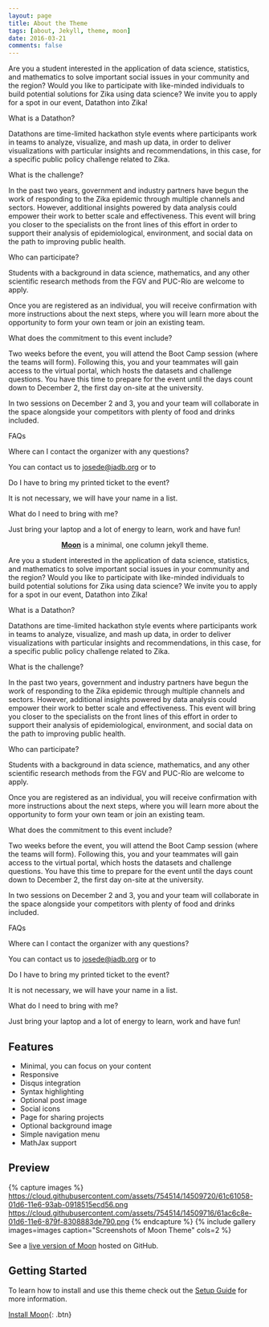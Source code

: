 ```yaml
---
layout: page
title: About the Theme
tags: [about, Jekyll, theme, moon]
date: 2016-03-21
comments: false
---
```

Are you a student interested in the application of data science, statistics, and mathematics to solve important social issues in your community and the region? Would you like to participate with like-minded individuals to build potential solutions for Zika using data science? We invite you to apply for a spot in our event, Datathon into Zika!

What is a Datathon?

Datathons are time-limited hackathon style events where participants work in teams to analyze, visualize, and mash up data, in order to deliver visualizations with particular insights and recommendations, in this case, for a specific public policy challenge related to Zika.

What is the challenge?

In the past two years, government and industry partners have begun the work of responding to the Zika epidemic through multiple channels and sectors. However, additional insights powered by data analysis could empower their work to better scale and effectiveness. This event will bring you closer to the specialists on the front lines of this effort in order to support their analysis of epidemiological, environment, and social data on the path to improving public health.

Who can participate?

Students with a background in data science, mathematics, and any other scientific research methods from the FGV and PUC-Río are welcome to apply.

Once you are registered as an individual, you will receive confirmation with more instructions about the next steps, where you will learn more about the opportunity to form your own team or join an existing team.

What does the commitment to this event include?

Two weeks before the event, you will attend the Boot Camp session (where the teams will form). Following this, you and your teammates will gain access to the virtual portal, which hosts the datasets and challenge questions. You have this time to prepare for the event until the days count down to December 2, the first day on-site at the university.

In two sessions on December 2 and 3, you and your team will collaborate in the space alongside your competitors with plenty of food and drinks included.

 

FAQs

 

Where can I contact the organizer with any questions?

You can contact us to josede@iadb.org or to 

 

Do I have to bring my printed ticket to the event?

It is not necessary, we will have your name in a list.



What do I need to bring with me?

Just bring your laptop and a lot of energy to learn, work and have fun!

     
<center><a href="http://taylantatli.github.io/Moon"><b>Moon</b></a> is a minimal, one column jekyll theme.</center>

Are you a student interested in the application of data science, statistics, and mathematics to solve important social issues in your community and the region? Would you like to participate with like-minded individuals to build potential solutions for Zika using data science? We invite you to apply for a spot in our event, Datathon into Zika!

What is a Datathon?

Datathons are time-limited hackathon style events where participants work in teams to analyze, visualize, and mash up data, in order to deliver visualizations with particular insights and recommendations, in this case, for a specific public policy challenge related to Zika.

What is the challenge?

In the past two years, government and industry partners have begun the work of responding to the Zika epidemic through multiple channels and sectors. However, additional insights powered by data analysis could empower their work to better scale and effectiveness. This event will bring you closer to the specialists on the front lines of this effort in order to support their analysis of epidemiological, environment, and social data on the path to improving public health.

Who can participate?

Students with a background in data science, mathematics, and any other scientific research methods from the FGV and PUC-Río are welcome to apply.

Once you are registered as an individual, you will receive confirmation with more instructions about the next steps, where you will learn more about the opportunity to form your own team or join an existing team.

What does the commitment to this event include?

Two weeks before the event, you will attend the Boot Camp session (where the teams will form). Following this, you and your teammates will gain access to the virtual portal, which hosts the datasets and challenge questions. You have this time to prepare for the event until the days count down to December 2, the first day on-site at the university.

In two sessions on December 2 and 3, you and your team will collaborate in the space alongside your competitors with plenty of food and drinks included.

 

FAQs

 

Where can I contact the organizer with any questions?

You can contact us to josede@iadb.org or to 

 

Do I have to bring my printed ticket to the event?

It is not necessary, we will have your name in a list.



What do I need to bring with me?

Just bring your laptop and a lot of energy to learn, work and have fun!

 









## Features
* Minimal, you can focus on your content
* Responsive
* Disqus integration
* Syntax highlighting
* Optional post image
* Social icons
* Page for sharing projects
* Optional background image
* Simple navigation menu
* MathJax support

## Preview

{% capture images %}
    https://cloud.githubusercontent.com/assets/754514/14509720/61c61058-01d6-11e6-93ab-0918515ecd56.png
    https://cloud.githubusercontent.com/assets/754514/14509716/61ac6c8e-01d6-11e6-879f-8308883de790.png
{% endcapture %}
{% include gallery images=images caption="Screenshots of Moon Theme" cols=2 %}

See a [live version of Moon](http://taylantatli.github.io/Moon) hosted on GitHub.

## Getting Started

To learn how to install and use this theme check out the [Setup Guide](http://taylantatli.me/Moon/moon-theme/) for more information.
      
[Install Moon](https://github.com/TaylanTatli/Moon){: .btn}
